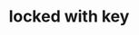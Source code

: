 ---
layout: smileys&emotion
title: locked with key
emoji: locked_with_key
permalink: 🔐.html
image: assets/img/3moji/locked_with_key.png
---